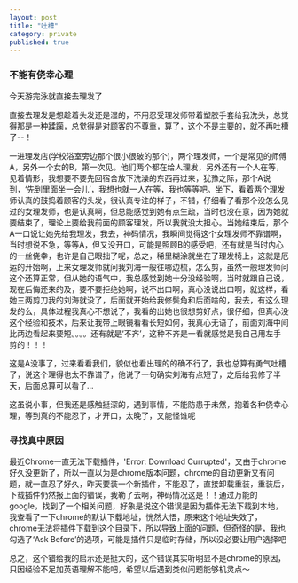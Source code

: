 ```yaml
---
layout: post
title: "吐槽"
category: private
published: true
---
```

### 不能有侥幸心理

今天游完泳就直接去理发了

直接去理发是想趁着头发还是湿的，不用忍受理发师带着塑胶手套给我洗头，总觉得那是一种蹂躏，总觉得是对顾客的不尊重，算了，这个不是主要的，就不再吐槽了--！

一进理发店(学校浴室旁边那个很小很破的那个)，两个理发师，一个是常见的师傅A，另外一个女的B，第一次见。他们两个都在给人理发，另外还有一个人在等，见着情形，我想要不要先回宿舍放下洗澡的东西再过来，犹豫之际，那个A说到，‘先到里面坐一会儿’，我想也就一人在等，我也等等吧。坐下，看着两个理发师认真的鼓捣着顾客的头发，很认真专注的样子，不错，仔细看了看那个没怎么见过的女理发师，也是认真啊，但总能感觉到她有点生疏，当时也没在意，因为她就要结束了，理论上要给我前面的顾客理发，所以我就没太担心。当她结束后，那个A一口说让她先给我理发，我去，神码情况，我瞬间觉得这个女理发师不靠谱啊，当时想说不急，等等A，但又没开口，可能是照顾B的感受吧，还有就是当时内心的一丝侥幸，也许是自己眼拙了呢，总之，稀里糊涂就坐在了理发椅上，这就是厄运的开始啊，上来女理发师就问我刘海一般往哪边梳，怎么剪，虽然一般理发师问这个还算正常，但从她的语气中，我总感觉到她十分没经验啊，当时就跟自己说，现在后悔还来的及，要不要拒绝她啊，说不出口啊，真心没说出口啊，就这样，看她三两剪刀我的刘海就没了，后面就开始给我修鬓角和后面啥的，我去，有这么理发的么，具体过程我真心不想说了，我看的出她也很想剪好点，很仔细，但真心没这个经验和技术，后来让我带上眼镜看看长短如何，我真心无语了，前面刘海中间比两边看起来要短。。。。还有就是‘不齐’，这种不齐是一看就感觉是我自己用左手剪的！！！

这是A没事了，过来看看我们，貌似也看出理的的确不行了，我也总算有勇气吐槽了，说这个理得也太不靠谱了，他说了一句确实刘海有点短了，之后给我修了半天，后面总算可以看了...

这虽说小事，但我还是感触挺深的，遇到事情，不能防患于未然，抱着各种侥幸心理，等到真的不能忍了，才开口，太晚了，又能怪谁呢

### 寻找真中原因
最近Chrome一直无法下载插件，'Error: Download
Currupted'，又由于chrome好久没更新了，所以一直以为是chrome版本问题，chrome的自动更新又有问题，就一直忍了好久，昨天要装一个新插件，不能忍了，直接卸载重装，重装后，下载插件仍然报上面的错误，我勒了去啊，神码情况这是！！通过万能的google，找到了一个相关问题，好象是说这个错误是因为插件无法下载到本地，我查看了一下chrome的默认下载地址，恍然大悟，原来这个地址失效了，chrome无法将插件下载到这个目录下，所以导致上面的问题，但奇怪的是，我也勾选了‘Ask
Before’的选项，可能是插件只是临时存储，所以没必要让用户选择吧

总之，这个错给我的启示还是挺大的，这个错误其实听明显不是chrome的原因，只因经验不足加英语理解不能吧，希望以后遇到类似问题能够机灵点～


